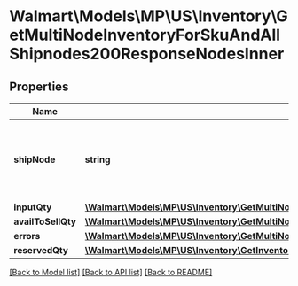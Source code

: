 # Walmart\Models\MP\US\Inventory\GetMultiNodeInventoryForSkuAndAllShipnodes200ResponseNodesInner

## Properties

Name | Type | Description | Notes
------------ | ------------- | ------------- | -------------
**shipNode** | **string** | ShipNode Id of the ship node for which the inventory is requested | [optional]
**inputQty** | [**\Walmart\Models\MP\US\Inventory\GetMultiNodeInventoryForSkuAndAllShipnodes200ResponseNodesInnerInputQty**](GetMultiNodeInventoryForSkuAndAllShipnodes200ResponseNodesInnerInputQty.md) |  | [optional]
**availToSellQty** | [**\Walmart\Models\MP\US\Inventory\GetMultiNodeInventoryForSkuAndAllShipnodes200ResponseNodesInnerAvailToSellQty**](GetMultiNodeInventoryForSkuAndAllShipnodes200ResponseNodesInnerAvailToSellQty.md) |  | [optional]
**errors** | [**\Walmart\Models\MP\US\Inventory\GetMultiNodeInventoryForSkuAndAllShipnodes200ResponseNodesInnerErrorsInner[]**](GetMultiNodeInventoryForSkuAndAllShipnodes200ResponseNodesInnerErrorsInner.md) |  | [optional]
**reservedQty** | [**\Walmart\Models\MP\US\Inventory\GetInventory200ResponseQuantity**](GetInventory200ResponseQuantity.md) |  | [optional]


[[Back to Model list]](./) [[Back to API list]](../../../../../README.md#supported-apis) [[Back to README]](../../../../../README.md)
